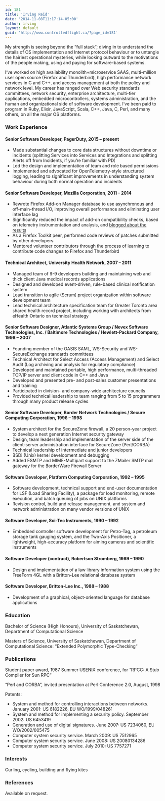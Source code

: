 ```yaml
---
id: 181
title: 'Irving Reid'
date: '2014-11-08T11:17:14-05:00'
author: irving
layout: default
guid: 'http://www.controlledflight.ca/?page_id=181'
---
```


My strength is seeing beyond the “full stack”; diving in to understand the details of OS implementation and Internet protocol behaviour or to untangle the hairiest operational mysteries, while looking outward to the motivations of the people making, using and paying for software-based systems.

I’ve worked on high availability monolith+microservice SAAS, multi-million user open source (Firefox and Thunderbird), high performance network services in C and C++, and access management at both the policy and network level. My career has ranged over Web security standards committees, network security, enterprise architecture, multi-tier applications, embedded microcontrollers, systems administration, and the human and organizational side of software development. I’ve been paid to program in Ruby, Elixir, JavaScript, Scala, C++, Java, C, Perl, and many others, on all the major OS platforms.

### Work Experience

#### Senior Software Developer, PagerDuty, 2015 – present

- Made substantial changes to core data structures without downtime or incidents (splitting Services into Services and Integrations and splitting Alerts off from Incidents, if you’re familiar with PD)
- Led the design and implementation of team and role based permissions
- Implemented and advocated for OpenTelemetry-style structured logging, leading to significant improvements in understanding system behaviour during both normal operation and incidents

#### Senior Software Developer, Mozilla Corporation, 2011 – 2014

- Rewrote Firefox Add-on Manager database to use asynchronous and off-main-thread I/O, improving overall performance and eliminating user interface lag
- Significantly reduced the impact of add-on compatibility checks, based on telemetry instrumentation and analysis, and [blogged about the results](https://www.controlledflight.ca/2014/08/08/telemetry-results-for-add-on-compatibility-check/)
- As a Firefox Toolkit peer, performed code reviews of patches submitted by other developers
- Mentored volunteer contributors through the process of learning to contribute code changes to Firefox and Thunderbird

#### Technical Architect, University Health Network, 2007 – 2011

- Managed team of 6-9 developers building and maintaining web and thick client Java medical records applications
- Designed and developed event-driven, rule-based clinical notification system
- Lead transition to agile (Scrum) project organization within software development team
- Lead technical architecture specification team for Greater Toronto area shared health record project, including working with architects from eHealth Ontario on technical strategy

#### Senior Software Designer, Atlantic Systems Group / Nevex Software Technologies, Inc. / Baltimore Technologies / Hewlett-Packard Company, 1998 – 2007

- Founding member of the OASIS SAML, WS-Security and WS-SecureExchange standards committees
- Technical Architect for Select Access (Access Management) and Select Audit (Log archiving and analysis for regulatory compliance)
- Developed and maintained portable, high performance, multi-threaded TCP/IP server and client code in C++ and Java
- Developed and presented pre- and post-sales customer presentations and training
- Participated in division- and company-wide architecture councils
- Provided technical leadership to team ranging from 5 to 15 programmers through many product release cycles

#### Senior Software Developer, Border Network Technologies / Secure Computing Corporation, 1996 – 1998

- System architect for the SecureZone firewall, a 20 person-year project to develop a next generation Internet security gateway
- Design, team leadership and implementation of the server side of the client-server administration interface for SecureZone (Perl/CORBA)
- Technical leadership of intermediate and junior developers
- BSDi (Unix) kernel development and debugging
- Added ESMTP and MIME-Multipart support to the ZMailer SMTP mail gateway for the BorderWare Firewall Server

#### Software Developer, Platform Computing Corporation, 1992 – 1995

- Software development, technical support and end-user documentation for LSF (Load Sharing Facility), a package for load monitoring, remote execution, and batch queuing of jobs on UNIX platforms
- Revision control, build and release management, and system and network administration on many vendor versions of UNIX

#### Software Developer, Sci-Tec Instruments, 1990 – 1992

- Embedded controller software development for Petro-Tag, a petroleum storage tank gauging system, and the Two-Axis Positioner, a lightweight, high-accuracy platform for aiming cameras and scientific instruments

#### Software Developer (contract), Robertson Stromberg, 1989 – 1990

- Design and implementation of a law library information system using the FreeForm 4GL with a Britton-Lee relational database system

#### Software Developer, Britton-Lee Inc., 1988 – 1988

- Development of a graphical, object-oriented language for database applications

### Education

Bachelor of Science (High Honours), University of Saskatchewan, Department of Computational Science

Masters of Science, University of Saskatchewan, Department of Computational Science: “Extended Polymorphic Type-Checking”

### Publications

Student paper award, 1987 Summer USENIX conference, for “RPCC: A Stub Compiler for Sun RPC”

“Perl and CORBA”, invited presentation at Perl Conference 2.0, August, 1998

Patents:

- System and method for controlling interactions between networks. January 2001: US 6182226, EU WO/1999/048261
- System and method for implementing a security policy. September 2002: US 6453419
- Generation and use of digital signatures. June 2007: US 7234060, EU WO/2002/005475
- Computer system security service. March 2009: US 7512965
- Computer system security service. June 2008: US 20080134286
- Computer system security service. July 2010: US 7757271

### Interests

Curling, cycling, building and flying kites

### References

Available on request.
